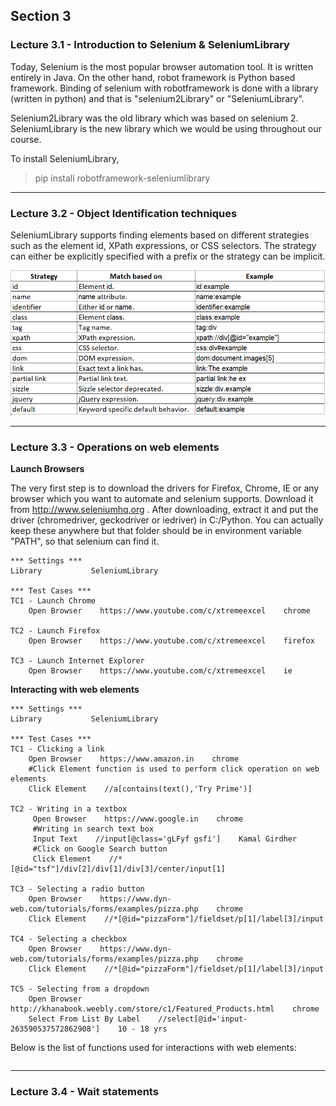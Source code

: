 ## Section 3


### Lecture 3.1 - Introduction to Selenium & SeleniumLibrary
Today, Selenium is the most popular browser automation tool. It is written entirely in Java. On the other hand, robot framework is Python based framework. Binding of selenium with robotframework is done with a library (written in python) and that is "selenium2Library" or "SeleniumLibrary".

Selenium2Library was the old library which was based on selenium 2. SeleniumLibrary is the new library which we would be using throughout our course.

To install SeleniumLibrary,

> pip install robotframework-seleniumlibrary


-------------------------------------------------------------

### Lecture 3.2 - Object Identification techniques

SeleniumLibrary supports finding elements based on different strategies such as the element id, XPath expressions, or CSS selectors. The strategy can either be explicitly specified with a prefix or the strategy can be implicit.

![Object identification techniques](../images/selectorTechniques.png)


-------------------------------------------------------------

### Lecture 3.3 - Operations on web elements

**Launch Browsers**

The very first step is to download the drivers for Firefox, Chrome, IE or any browser which you want to automate and selenium supports. Download it from http://www.seleniumhq.org . After downloading, extract it and put the driver (chromedriver, geckodriver or iedriver) in C:/Python. You can actually keep these anywhere but that folder should be in environment variable "PATH", so that selenium can find it.

```
*** Settings ***
Library           SeleniumLibrary

*** Test Cases ***
TC1 - Launch Chrome
    Open Browser    https://www.youtube.com/c/xtremeexcel    chrome

TC2 - Launch Firefox
    Open Browser    https://www.youtube.com/c/xtremeexcel    firefox

TC3 - Launch Internet Explorer
    Open Browser    https://www.youtube.com/c/xtremeexcel    ie
```


**Interacting with web elements**
```
*** Settings ***
Library           SeleniumLibrary

*** Test Cases ***
TC1 - Clicking a link
    Open Browser    https://www.amazon.in    chrome
    #Click Element function is used to perform click operation on web elements
    Click Element    //a[contains(text(),'Try Prime')]

TC2 - Writing in a textbox
     Open Browser    https://www.google.in    chrome
     #Writing in search text box
     Input Text    //input[@class='gLFyf gsfi']    Kamal Girdher
     #Click on Google Search button
     Click Element    //*[@id="tsf"]/div[2]/div[1]/div[3]/center/input[1]

TC3 - Selecting a radio button
    Open Browser    https://www.dyn-web.com/tutorials/forms/examples/pizza.php    chrome
    Click Element    //*[@id="pizzaForm"]/fieldset/p[1]/label[3]/input
    
TC4 - Selecting a checkbox
    Open Browser    https://www.dyn-web.com/tutorials/forms/examples/pizza.php    chrome
    Click Element    //*[@id="pizzaForm"]/fieldset/p[1]/label[3]/input
    
TC5 - Selecting from a dropdown
    Open Browser    http://khanabook.weebly.com/store/c1/Featured_Products.html    chrome
    Select From List By Label    //select[@id='input-263590537572862908']    10 - 18 yrs    
```


Below is the list of functions used for interactions with web elements:

```

```
-------------------------------------------------------------

### Lecture 3.4 - Wait statements
